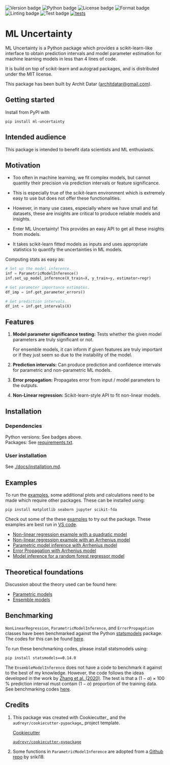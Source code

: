 
![Version badge](https://img.shields.io/badge/version-0.1.0-blue)
![Python badge](https://img.shields.io/badge/python-3.9|3.10|3.11-blue?logo=python)
![License badge](https://img.shields.io/badge/License-MIT-blue)
![Format badge](https://img.shields.io/badge/code_format-black-black)
![Linting badge](https://img.shields.io/badge/code_linting-flake8-black)
![Test badge](https://img.shields.io/badge/tests-pytest-black?logo=pytest)
[![tests](https://github.com/architdatar/ml_uncertainty/actions/workflows/run_tests.yml/badge.svg)](https://github.com/architdatar/ml_uncertainty/actions/workflows/run_tests.yml)

ML Uncertainty
=============================

ML Uncertainty is a Python package which provides a scikit-learn-like interface to obtain prediction intervals and model parameter estimation for machine learning models in less than 4 lines of code.

It is build on top of scikit-learn and autograd packages, and is distributed under the MIT license. 

This package has been built by Archit Datar (architdatar@gmail.com). 

Getting started
----
Install from PyPI with
```
pip install ml-uncertainty
```

Intended audience
----
This package is intended to benefit data scientists and ML enthusiasts. 

Motivation
----
* Too often in machine learning, we fit complex models, but cannot quantity their precision via prediction intervals or feature significance.

* This is especially true of the scikit-learn environment which is extremely easy to use but does not offer these functionalities.

* However, in many use cases, especially where we have small and fat datasets, these are insights are critical to produce reliable models and insights. 

* Enter ML Uncertainty! This provides an easy API to get all these insights from models.

* It takes scikit-learn fitted models as inputs and uses appropriate statistics to quantify the uncertainties in ML models.

Computing stats as easy as:

```Python
# Set up the model inference.
inf = ParametricModelInference()
inf.set_up_model_inference(X_train=X, y_train=y, estimator=regr)

# Get parameter importance estimates.
df_imp = inf.get_parameter_errors()

# Get prediction intervals.
df_int = inf.get_intervals(X)
```

Features
--------

1. **Model parameter significance testing:** Tests whether the given model parameters are truly significant or not.

     For ensemble models, it can inform if given features are truly important or if they just seem so due to the instability of the model.

2. **Prediction intervals:** Can produce prediction and confidence intervals for parametric and non-parametric ML models.

3. **Error propagation:** Propagates error from input / model parameters to the outputs.

4. **Non-Linear regression:** Scikit-learn-style API to fit non-linear models. 

Installation
------------
### Dependencies
Python versions: See badges above.\
Packages: See [requirements.txt](./requirements.txt).

### User installation
See [./docs/installation.md](/docs/installation.md).

## Examples
To run the [examples](examples), some additional plots and calculations need to be made which require other packages. These can be installed using:
```
pip install matplotlib seaborn jupyter scikit-fda
```

Check out some of the these [examples](examples) to try out the package. These examples are best run in [VS code](https://code.visualstudio.com/). 
* [Non-linear regression example with a quadratic model](examples/non_linear_regression_quadratic.py)
* [Non-linear regression example with an Arrhenius model](examples/non_linear_regression_arrhenius.py)
* [Parametric model inference with Arrhenius model](examples/parametric_model.py)
* [Error Propagation with Arrhenius model](examples/error_propagation.py)
* [Model inference for a random forest regressor model](examples/ensemble_model.py)


## Theoretical foundations

Discussion about the theory used can be found here:

* [Parametric models](docs/theory/parametric_models.md)
* [Ensemble models](docs/theory/ensemble_models.md)


## Benchmarking
`NonLinearRegression`, `ParametricModelInference`, and `ErrorPropagation` classes have been benchmarked against the Python [statsmodels](https://www.statsmodels.org/stable/index.html) package. The codes for this can be found [here](tests/benchmarking/). 

To run these benchmarking codes, please install statsmodels using:
```
pip install statsmodels==0.14.0
```

The `EnsembleModelInference` does not have a code to benchmark it against to the best of my knowledge. However, the code follows the ideas developed in the work by [Zhang et al. (2020)](https://www.tandfonline.com/doi/abs/10.1080/00031305.2019.1585288?journalCode=utas20). The test is that a $(1-\alpha)\times100$ % prediction interval must contain $(1-\alpha)$ proportion of the training data. See benchmarking codes [here](tests/benchmarking/). 


Credits
-------

1. This package was created with Cookiecutter_ and the `audreyr/cookiecutter-pypackage`_ project template.

    [Cookiecutter](https://github.com/audreyr/cookiecutter)

    [`audreyr/cookiecutter-pypackage`](https://github.com/audreyr/cookiecutter-pypackage)

2. Some functions in `ParametricModelInference` are adopted from a [Github repo](https://github.com/sriki18/adnls/) by sriki18.
